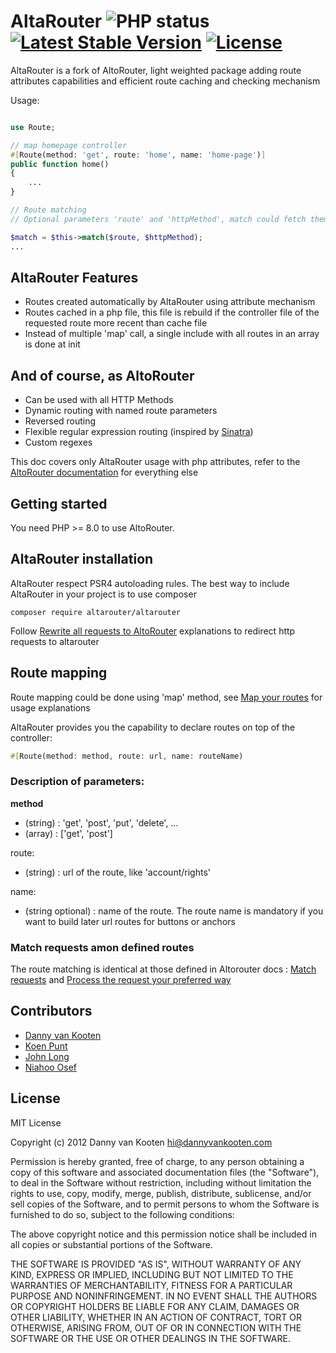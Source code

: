 # AltaRouter  ![PHP status](https://github.com/dannyvankooten/AltoRouter/workflows/PHP/badge.svg) [![Latest Stable Version](https://poser.pugx.org/altorouter/altorouter/v/stable.svg)](https://packagist.org/packages/altorouter/altorouter) [![License](https://poser.pugx.org/altorouter/altorouter/license.svg)](https://packagist.org/packages/altorouter/altorouter)

AltaRouter is a fork of AltoRouter, light weighted package adding route attributes capabilities and efficient route caching and checking mechanism

Usage: 

```php

use Route;

// map homepage controller
#[Route(method: 'get', route: 'home', name: 'home-page')]
public function home()
{
    ...
}

// Route matching
// Optional parameters 'route' and 'httpMethod', match could fetch them directly from $_SERVER

$match = $this->match($route, $httpMethod);
...
```

## AltaRouter Features

* Routes created automatically by AltaRouter using attribute mechanism
* Routes cached in a php file, this file is rebuild if the controller file of the requested route more recent than cache file
* Instead of multiple 'map' call, a single include with all routes in an array is done at init

## And of course, as AltoRouter
* Can be used with all HTTP Methods
* Dynamic routing with named route parameters
* Reversed routing
* Flexible regular expression routing (inspired by [Sinatra](http://www.sinatrarb.com/))
* Custom regexes

This doc covers only AltaRouter usage with php attributes, refer to the [AltoRouter documentation](https://dannyvankooten.github.io/AltoRouter) for everything else

## Getting started

You need PHP >= 8.0 to use AltoRouter.

## AltaRouter installation

AltaRouter respect PSR4 autoloading rules. The best way to include AltaRouter in your project is to use composer

`composer require altarouter/altarouter`

Follow [Rewrite all requests to AltoRouter](https://dannyvankooten.github.io/AltoRouter//usage/rewrite-requests.html) explanations to
redirect http requests to altarouter

## Route mapping

Route mapping could be done using 'map' method, see [Map your routes](https://dannyvankooten.github.io/AltoRouter//usage/mapping-routes.html) for usage explanations

AltaRouter provides you the capability to declare routes on top of the controller:
```php
#[Route(method: method, route: url, name: routeName)
```

### Description of parameters:
__method__
- (string) : 'get', 'post', 'put', 'delete', ...
- (array) : ['get', 'post']

route:
- (string) : url of the route, like 'account/rights'

name:
- (string optional) : name of the route. The route name is mandatory if you want to build later url routes for
buttons or anchors

### Match requests amon defined routes

The route matching is identical at those defined in Altorouter docs : [Match requests](https://dannyvankooten.github.io/AltoRouter//usage/matching-requests.html) and [Process the request your preferred way](https://dannyvankooten.github.io/AltoRouter//usage/processing-requests.html)

## 

## Contributors
- [Danny van Kooten](https://github.com/dannyvankooten)
- [Koen Punt](https://github.com/koenpunt)
- [John Long](https://github.com/adduc)
- [Niahoo Osef](https://github.com/niahoo)

## License

MIT License

Copyright (c) 2012 Danny van Kooten <hi@dannyvankooten.com>

Permission is hereby granted, free of charge, to any person obtaining a copy of this software and associated documentation files (the "Software"), to deal in the Software without restriction, including without limitation the rights to use, copy, modify, merge, publish, distribute, sublicense, and/or sell copies of the Software, and to permit persons to whom the Software is furnished to do so, subject to the following conditions:

The above copyright notice and this permission notice shall be included in all copies or substantial portions of the Software.

THE SOFTWARE IS PROVIDED "AS IS", WITHOUT WARRANTY OF ANY KIND, EXPRESS OR IMPLIED, INCLUDING BUT NOT LIMITED TO THE WARRANTIES OF MERCHANTABILITY, FITNESS FOR A PARTICULAR PURPOSE AND NONINFRINGEMENT. IN NO EVENT SHALL THE AUTHORS OR COPYRIGHT HOLDERS BE LIABLE FOR ANY CLAIM, DAMAGES OR OTHER LIABILITY, WHETHER IN AN ACTION OF CONTRACT, TORT OR OTHERWISE, ARISING FROM, OUT OF OR IN CONNECTION WITH THE SOFTWARE OR THE USE OR OTHER DEALINGS IN THE SOFTWARE.
